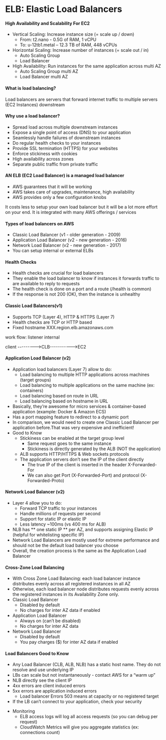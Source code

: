 # ELB: Elastic Load Balancers

#### High Availability and Scalability For EC2
- Vertical Scaling: Increase instance size (= scale up / down) 
	- From: t2.nano - 0.5G of RAM, 1 vCPU
	- To: u-12tb1.metal – 12.3 TB of RAM, 448 vCPUs
- Horizontal Scaling: Increase number of instances (= scale out / in) 
	- Auto Scaling Group
	- Load Balancer
- High Availability: Run instances for the same application across multi AZ
	- Auto Scaling Group multi AZ
	- Load Balancer multi AZ

#### What is load balancing?
Load balancers are servers that forward internet traffic to multiple servers (EC2 Instances) downstream

#### Why use a load balancer?
* Spread load across multiple downstream instances
* Expose a single point of access (DNS) to your application
* Seamlessly handle failures of downstream instances
* Do regular health checks to your instances
* Provide SSL termination (HTTPS) for your websites
* Enforce stickiness with cookies
* High availability across zones
* Separate public traffic from private traffic

#### AN ELB (EC2 Load Balancer) is a managed load balancer
* AWS guarantees that it will be working
* AWS takes care of upgrades, maintenance, high availability
* AWS provides only a few configuration knobs

It costs less to setup your own load balancer but it will be a lot more effort on your end. It is integrated with many AWS offerings / services

#### Types of load balancers on AWS
* Classic Load Balancer (v1 - older generation - 2009)
* Application Load Balancer (v2 - new generation - 2016)
* Network Load Balancer (v2 - new generation - 2017)
* You can setup internal or external ELBs

#### Health Checks
* Health checks are crucial for load balancers
* They enable the load balancer to know if instances it forwards traffic to are available to reply to requests
* The health check is done on a port and a route (/health is common)
* If the response is not 200 (OK), then the instance is unhealthy

#### Classic Load Balancers(v1)
- Supports TCP (Layer 4), HTTP & HTTPS (Layer 7)
- Health checks are TCP or HTTP based
- Fixed hostname XXX.region.elb.amazonaws.com

work flow:
	 	 listener		 internal
    
client --------->CLB----------->EC2

#### Application Load Balancer (v2)
* Application load balancers (Layer 7) allow to do:
  * Load balancing to multiple HTTP applications across machines (target groups)
  * Load balancing to multiple applications on the same machine (ex: containers)
  * Load balancing based on route in URL
  * Load balancing based on hostname in URL 
* Basically, they’re awesome for micro services & container-based application (example: Docker & Amazon ECS) 
* Has a port mapping feature to redirect to a dynamic port 
* In comparison, we would need to create one Classic Load Balancer per application before.That was very expensive and inefficient!
* Good to Know
    * Stickiness can be enabled at the target group level
        * Same request goes to the same instance
        * Stickiness is directly generated by the ALB (NOT the application)
    * ALB supports HTTP/HTTPS & Web sockets protocols
    * The application servers don’t see the IP of the client directly
        * The true IP of the client is inserted in the header X-Forwarded-For
        * We can also get Port (X-Forwarded-Port) and protocol (X-Forwarded-Proto)
		
#### Network Load Balancer (v2)
* Layer 4 allow you to do:
    * Forward TCP traffic to your instances
    * Handle millions of requests per second
    * Support for static IP or elastic IP
    * Less latency ~100ms (vs 400 ms for ALB)
* NLB has ** one static IP ** per AZ, and supports assigning Elastic IP (helpful for whitelisting specific IP)
* Network Load Balancers are mostly used for extreme performance and should not be the default load balancer you choose
* Overall, the creation process is the same as the Application Load Balancer

#### Cross-Zone Load Balancing
-  With Cross Zone Load Balancing: each load balancer instance distributes evenly across all registered instances in all AZ
-  Otherwise, each load balancer node distributes requests evenly across the registered instances in its Availability Zone only.
- Classic Load Balancer
	- Disabled by default
	- No charges for inter AZ data if enabled
- Application Load Balancer
	- Always on (can’t be disabled) 
	- No charges for inter AZ data
- Network Load Balancer
	- Disabled by default
	- You pay charges ($) for inter AZ data if enabled

#### Load Balancers Good to Know
* Any Load Balancer (CLB, ALB, NLB) has a static host name. They do not resolve and use underlying IP
* LBs can scale but not instantaneously - contact AWS for a “warm up”
* NLB directly see the client IP
* 4xx errors are client induced errors
* 5xx errors are application induced errors
    * Load balancer Errors 503 means at capacity or no registered target
* If the LB can’t connect to your application, check your security
- Monitoring
	-  ELB access logs will log all access requests (so you can debug per request)
	-  CloudWatch Metrics will give you aggregate statistics (ex: connections count)

